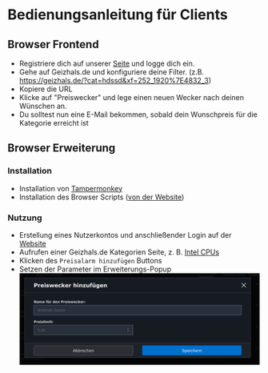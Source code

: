 # Bedienungsanleitung für Clients
## Browser Frontend
- Registriere dich auf unserer [Seite](https://preiswecker.spyfly.xyz) und logge dich ein.
- Gehe auf Geizhals.de und konfiguriere deine Filter. (z.B. https://geizhals.de/?cat=hdssd&xf=252_1920%7E4832_3)
- Kopiere die URL
- Klicke auf "Preiswecker" und lege einen neuen Wecker nach deinen Wünschen an.
- Du solltest nun eine E-Mail bekommen, sobald dein Wunschpreis für die Kategorie erreicht ist

## Browser Erweiterung
### Installation
- Installation von [Tampermonkey](https://tampermonkey.net)
- Installation des Browser Scripts ([von der Website](https://preiswecker.spyfly.xyz/static/preiswecker.user.js))

### Nutzung
- Erstellung eines Nutzerkontos und anschließender Login auf der [Website](https://preiswecker.spyfly.xyz)
- Aufrufen einer Geizhals.de Kategorien Seite, z. B. [Intel CPUs](https://geizhals.de/?cat=cpu1151)
- Klicken des `Preisalarm hinzufügen` Buttons
- Setzen der Parameter im Erweiterungs-Popup
  ![Image](./images/erweiterung.png)